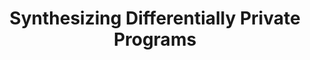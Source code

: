 ---
title: Synthesizing Differentially Private Programs
authors:
    - Calvin Smith
    - Aws Albarghouthi
location: ICFP
year: 2019
type: conference
link: https://dl.acm.org/doi/10.1145/3341698
notes: []
keywords:
    - program synthesis
    - differential privacy
    - dfuzz
selected: true
---